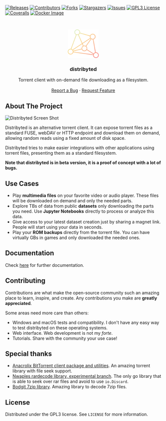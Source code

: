 [![Releases][releases-shield]][releases-url]
[![Contributors][contributors-shield]][contributors-url]
[![Forks][forks-shield]][forks-url]
[![Stargazers][stars-shield]][stars-url]
[![Issues][issues-shield]][issues-url]
[![GPL3 License][license-shield]][license-url]
[![Coveralls][coveralls-shield]][coveralls-url]
[![Docker Image][docker-pulls-shield]][docker-pulls-url]
<!-- PROJECT LOGO -->
<br />
<p align="center">
  <a href="https://github.com/distribyted/distribyted">
    <img src="mkdocs/docs/images/distribyted_icon.png" alt="Logo" width="100">
  </a>

  <h3 align="center">distribyted</h3>

  <p align="center">
    Torrent client with on-demand file downloading as a filesystem.
    <br />
    <br />
    <a href="https://github.com/distribyted/distribyted/issues">Report a Bug</a>
    ·
    <a href="https://github.com/distribyted/distribyted/issues">Request Feature</a>
  </p>
</p>

## About The Project

![Distribyted Screen Shot][product-screenshot]

Distribyted is an alternative torrent client. 
It can expose torrent files as a standard FUSE, webDAV or HTTP endpoint and download them on demand, allowing random reads using a fixed amount of disk space. 

Distribyted tries to make easier integrations with other applications using torrent files, presenting them as a standard filesystem. 

**Note that distribyted is in beta version, it is a proof of concept with a lot of bugs.**

## Use Cases

- Play **multimedia files** on your favorite video or audio player. These files will be downloaded on demand and only the needed parts.
- Explore TBs of data from public **datasets** only downloading the parts you need. Use **Jupyter Notebooks** directly to process or analyze this data.
- Give access to your latest dataset creation just by sharing a magnet link. People will start using your data in seconds.
- Play your **ROM backups** directly from the torrent file. You can have virtually GBs in games and only downloaded the needed ones.

## Documentation

Check [here][main-url] for further documentation.

## Contributing

Contributions are what make the open-source community such an amazing place to learn, inspire, and create. Any contributions you make are **greatly appreciated**.

Some areas need more care than others:
- Windows and macOS tests and compatibility. I don't have any easy way to test distribyted on these operating systems.
- Web interface. Web development is not my _forte_.
- Tutorials. Share with the community your use case!

## Special thanks

- [Anacrolix BitTorrent client package and utilities][torrent-repo-url]. An amazing torrent library with file seek support.
- [Nwaples rardecode library, experimental branch][rardecode-repo-url]. The only go library that is able to seek over rar files and avoid to use `io.Discard`.
- [Bodgit 7zip library][sevenzip-repo-url]. Amazing library to decode 7zip files.


## License

Distributed under the GPL3 license. See `LICENSE` for more information.

[sevenzip-repo-url]: https://github.com/bodgit/sevenzip
[rardecode-repo-url]: https://github.com/nwaples/rardecode/tree/experimental
[torrent-repo-url]: https://github.com/anacrolix/torrent
[main-url]: https://distribyted.com
[releases-shield]: https://img.shields.io/github/v/release/distribyted/distribyted.svg?style=flat-square
[releases-url]: https://github.com/distribyted/distribyted/releases
[docker-pulls-shield]:https://img.shields.io/docker/pulls/distribyted/distribyted.svg?style=flat-square
[docker-pulls-url]:https://hub.docker.com/r/distribyted/distribyted
[contributors-shield]: https://img.shields.io/github/contributors/distribyted/distribyted.svg?style=flat-square
[contributors-url]: https://github.com/distribyted/distribyted/graphs/contributors
[forks-shield]: https://img.shields.io/github/forks/distribyted/distribyted.svg?style=flat-square
[forks-url]: https://github.com/distribyted/distribyted/network/members
[stars-shield]: https://img.shields.io/github/stars/distribyted/distribyted.svg?style=flat-square
[stars-url]: https://github.com/distribyted/distribyted/stargazers
[issues-shield]: https://img.shields.io/github/issues/distribyted/distribyted.svg?style=flat-square
[issues-url]: https://github.com/distribyted/distribyted/issues
[releases-url]: https://github.com/distribyted/distribyted/releases
[license-shield]: https://img.shields.io/github/license/distribyted/distribyted.svg?style=flat-square
[license-url]: https://github.com/distribyted/distribyted/blob/master/LICENSE
[product-screenshot]: mkdocs/docs/images/distribyted.gif
[example-config]: https://github.com/distribyted/distribyted/blob/master/examples/conf_example.yaml
[coveralls-shield]: https://img.shields.io/coveralls/github/distribyted/distribyted?style=flat-square
[coveralls-url]: https://coveralls.io/github/distribyted/distribyted
